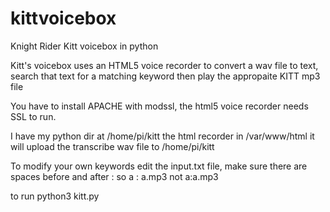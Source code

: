 # kittvoicebox
Knight Rider Kitt voicebox in python

Kitt's voicebox uses an HTML5 voice recorder to convert a wav file to text, search that text for a matching keyword then play the appropaite KITT mp3 file

You have to install APACHE with modssl, the html5 voice recorder needs SSL to run.

I have my python dir at /home/pi/kitt the html recorder in /var/www/html it will upload the transcribe wav file to /home/pi/kitt 

To modify your own keywords edit the input.txt file, make sure there are spaces before and after : so a : a.mp3 not a:a.mp3

to run python3 kitt.py

